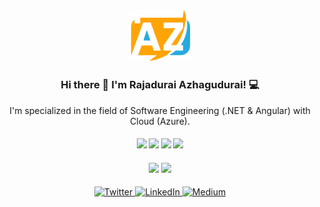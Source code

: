 <h3 align = "center">
 <img src="logo.png" width="100">
</h3>
 
<h3 align = "center">
 Hi there 👋 I'm Rajadurai Azhagudurai!  💻
</h3>
  
<p align="center">
I'm specialized in the field of Software Engineering (.NET & Angular) with Cloud (Azure).
</p>

<h4 align = "center">
  <img src="https://img.shields.io/badge/c%23%20-%23239120.svg?&style=for-the-badge&logo=c-sharp&logoColor=white"> 
  <img src="https://img.shields.io/badge/html5%20-%23E34F26.svg?&style=for-the-badge&logo=html5&logoColor=white"> 
  <img src="https://img.shields.io/badge/css3%20-%231572B6.svg?&style=for-the-badge&logo=css3&logoColor=white">
  <img src="https://img.shields.io/badge/javascript%20-%23323330.svg?&style=for-the-badge&logo=javascript&logoColor=%23F7DF1E">
</h4>

<h4 align = "center">
  <img src="https://img.shields.io/badge/angular%20-%23DD0031.svg?&style=for-the-badge&logo=angular&logoColor=white">
  <img src="https://img.shields.io/badge/microsoft%20azure%20-%230089D6.svg?&style=for-the-badge&logo=microsoft%20azure&logoColor=white">  
</h4>

<p align = "center">
  <a href="https://twitter.com/RajaduraiAz" target="_blank">
    <img src = "https://img.shields.io/badge/twitter-%231DA1F2.svg?&style=for-the-badge&logo=twitter&logoColor=white" alt = "Twitter" />
  </a>
  <a href="https://www.linkedin.com/in/RajaduraiAz" target="_blank">
    <img src = "https://img.shields.io/badge/linkedin-%230077B5.svg?&style=for-the-badge&logo=linkedin&logoColor=white" alt = "LinkedIn" />
  </a>
  <a href="https://medium.com/@RajaduraiAz" target="_blank">
    <img src = "https://img.shields.io/badge/medium-%2312100E.svg?&style=for-the-badge&logo=medium&logoColor=white" alt = "Medium" />
  </a>
</p>
